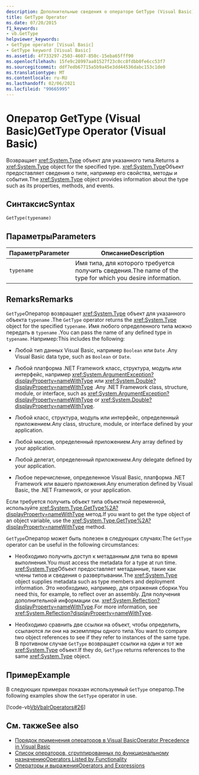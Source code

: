 ```yaml
---
description: Дополнительные сведения о операторе GetType (Visual Basic)
title: GetType Operator
ms.date: 07/20/2015
f1_keywords:
- vb.GetType
helpviewer_keywords:
- GetType operator [Visual Basic]
- GetType keyword [Visual Basic]
ms.assetid: 4f733297-2503-4607-850c-15eba65fff90
ms.openlocfilehash: 15fe9c28997aa01527f23c0cc8fdbb0fe6cc53f7
ms.sourcegitcommit: ddf7edb67715a5b9a45e3dd44536dabc153c1de0
ms.translationtype: MT
ms.contentlocale: ru-RU
ms.lasthandoff: 02/06/2021
ms.locfileid: "99665995"
---
```

# <a name="gettype-operator-visual-basic"></a><span data-ttu-id="83f67-103">Оператор GetType (Visual Basic)</span><span class="sxs-lookup"><span data-stu-id="83f67-103">GetType Operator (Visual Basic)</span></span>

<span data-ttu-id="83f67-104">Возвращает <xref:System.Type> объект для указанного типа.</span><span class="sxs-lookup"><span data-stu-id="83f67-104">Returns a <xref:System.Type> object for the specified type.</span></span> <span data-ttu-id="83f67-105"><xref:System.Type>Объект предоставляет сведения о типе, например его свойства, методы и события.</span><span class="sxs-lookup"><span data-stu-id="83f67-105">The <xref:System.Type> object provides information about the type such as its properties, methods, and events.</span></span>  
  
## <a name="syntax"></a><span data-ttu-id="83f67-106">Синтаксис</span><span class="sxs-lookup"><span data-stu-id="83f67-106">Syntax</span></span>  
  
```vb  
GetType(typename)  
```  
  
## <a name="parameters"></a><span data-ttu-id="83f67-107">Параметры</span><span class="sxs-lookup"><span data-stu-id="83f67-107">Parameters</span></span>  
  
|<span data-ttu-id="83f67-108">Параметр</span><span class="sxs-lookup"><span data-stu-id="83f67-108">Parameter</span></span>|<span data-ttu-id="83f67-109">Описание</span><span class="sxs-lookup"><span data-stu-id="83f67-109">Description</span></span>|  
|---|---|  
|`typename`|<span data-ttu-id="83f67-110">Имя типа, для которого требуется получить сведения.</span><span class="sxs-lookup"><span data-stu-id="83f67-110">The name of the type for which you desire information.</span></span>|  
  
## <a name="remarks"></a><span data-ttu-id="83f67-111">Remarks</span><span class="sxs-lookup"><span data-stu-id="83f67-111">Remarks</span></span>  

 <span data-ttu-id="83f67-112">`GetType`Оператор возвращает <xref:System.Type> объект для указанного объекта `typename` .</span><span class="sxs-lookup"><span data-stu-id="83f67-112">The `GetType` operator returns the <xref:System.Type> object for the specified `typename`.</span></span> <span data-ttu-id="83f67-113">Имя любого определенного типа можно передать в `typename` .</span><span class="sxs-lookup"><span data-stu-id="83f67-113">You can pass the name of any defined type in `typename`.</span></span> <span data-ttu-id="83f67-114">Например:</span><span class="sxs-lookup"><span data-stu-id="83f67-114">This includes the following:</span></span>  
  
- <span data-ttu-id="83f67-115">Любой тип данных Visual Basic, например `Boolean` или `Date` .</span><span class="sxs-lookup"><span data-stu-id="83f67-115">Any Visual Basic data type, such as `Boolean` or `Date`.</span></span>  
  
- <span data-ttu-id="83f67-116">Любой платформа .NET Framework класс, структура, модуль или интерфейс, например <xref:System.ArgumentException?displayProperty=nameWithType> или <xref:System.Double?displayProperty=nameWithType> .</span><span class="sxs-lookup"><span data-stu-id="83f67-116">Any .NET Framework class, structure, module, or interface, such as <xref:System.ArgumentException?displayProperty=nameWithType> or <xref:System.Double?displayProperty=nameWithType>.</span></span>  
  
- <span data-ttu-id="83f67-117">Любой класс, структура, модуль или интерфейс, определенный приложением.</span><span class="sxs-lookup"><span data-stu-id="83f67-117">Any class, structure, module, or interface defined by your application.</span></span>  
  
- <span data-ttu-id="83f67-118">Любой массив, определенный приложением.</span><span class="sxs-lookup"><span data-stu-id="83f67-118">Any array defined by your application.</span></span>  
  
- <span data-ttu-id="83f67-119">Любой делегат, определенный приложением.</span><span class="sxs-lookup"><span data-stu-id="83f67-119">Any delegate defined by your application.</span></span>  
  
- <span data-ttu-id="83f67-120">Любое перечисление, определенное Visual Basic, платформа .NET Framework или вашего приложения.</span><span class="sxs-lookup"><span data-stu-id="83f67-120">Any enumeration defined by Visual Basic, the .NET Framework, or your application.</span></span>  
  
 <span data-ttu-id="83f67-121">Если требуется получить объект типа объектной переменной, используйте <xref:System.Type.GetType%2A?displayProperty=nameWithType> метод.</span><span class="sxs-lookup"><span data-stu-id="83f67-121">If you want to get the type object of an object variable, use the <xref:System.Type.GetType%2A?displayProperty=nameWithType> method.</span></span>  
  
 <span data-ttu-id="83f67-122">`GetType`Оператор может быть полезен в следующих случаях:</span><span class="sxs-lookup"><span data-stu-id="83f67-122">The `GetType` operator can be useful in the following circumstances:</span></span>  
  
- <span data-ttu-id="83f67-123">Необходимо получить доступ к метаданным для типа во время выполнения.</span><span class="sxs-lookup"><span data-stu-id="83f67-123">You must access the metadata for a type at run time.</span></span> <span data-ttu-id="83f67-124"><xref:System.Type>Объект предоставляет метаданные, такие как члены типов и сведения о развертывании.</span><span class="sxs-lookup"><span data-stu-id="83f67-124">The <xref:System.Type> object supplies metadata such as type members and deployment information.</span></span> <span data-ttu-id="83f67-125">Это необходимо, например, для отражения сборки.</span><span class="sxs-lookup"><span data-stu-id="83f67-125">You need this, for example, to reflect over an assembly.</span></span> <span data-ttu-id="83f67-126">Для получения дополнительной информации см. <xref:System.Reflection?displayProperty=nameWithType>.</span><span class="sxs-lookup"><span data-stu-id="83f67-126">For more information, see <xref:System.Reflection?displayProperty=nameWithType>.</span></span>  
  
- <span data-ttu-id="83f67-127">Необходимо сравнить две ссылки на объект, чтобы определить, ссылаются ли они на экземпляры одного типа.</span><span class="sxs-lookup"><span data-stu-id="83f67-127">You want to compare two object references to see if they refer to instances of the same type.</span></span> <span data-ttu-id="83f67-128">В противном случае `GetType` возвращает ссылки на один и тот же <xref:System.Type> объект.</span><span class="sxs-lookup"><span data-stu-id="83f67-128">If they do, `GetType` returns references to the same <xref:System.Type> object.</span></span>  
  
## <a name="example"></a><span data-ttu-id="83f67-129">Пример</span><span class="sxs-lookup"><span data-stu-id="83f67-129">Example</span></span>  

 <span data-ttu-id="83f67-130">В следующих примерах показан используемый `GetType` оператор.</span><span class="sxs-lookup"><span data-stu-id="83f67-130">The following examples show the `GetType` operator in use.</span></span>  
  
 [!code-vb[VbVbalrOperators#26](~/samples/snippets/visualbasic/VS_Snippets_VBCSharp/VbVbalrOperators/VB/Class1.vb#26)]  
  
## <a name="see-also"></a><span data-ttu-id="83f67-131">См. также</span><span class="sxs-lookup"><span data-stu-id="83f67-131">See also</span></span>

- [<span data-ttu-id="83f67-132">Порядок применения операторов в Visual Basic</span><span class="sxs-lookup"><span data-stu-id="83f67-132">Operator Precedence in Visual Basic</span></span>](operator-precedence.md)
- [<span data-ttu-id="83f67-133">Список операторов, сгруппированных по функциональному назначению</span><span class="sxs-lookup"><span data-stu-id="83f67-133">Operators Listed by Functionality</span></span>](operators-listed-by-functionality.md)
- [<span data-ttu-id="83f67-134">Операторы и выражения</span><span class="sxs-lookup"><span data-stu-id="83f67-134">Operators and Expressions</span></span>](../../programming-guide/language-features/operators-and-expressions/index.md)
